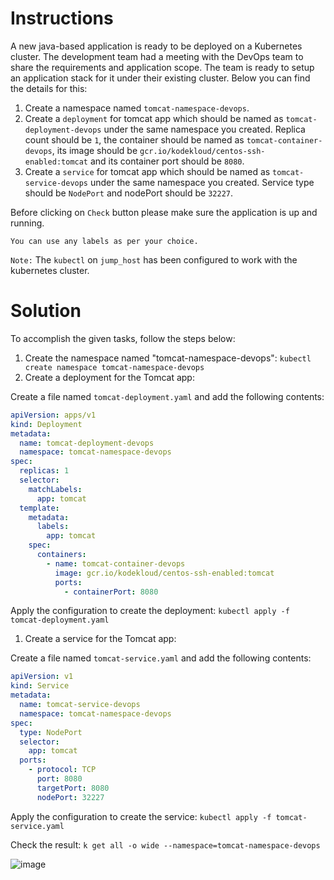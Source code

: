 # Instructions

A new java-based application is ready to be deployed on a Kubernetes cluster. The development team had a meeting with the DevOps team to share the requirements and application scope. The team is ready to setup an application stack for it under their existing cluster. Below you can find the details for this:

1. Create a namespace named `tomcat-namespace-devops`.
2. Create a `deployment` for tomcat app which should be named as `tomcat-deployment-devops` under the same namespace you created. Replica count should be `1`, the container should be named as `tomcat-container-devops`, its image should be `gcr.io/kodekloud/centos-ssh-enabled:tomcat` and its container port should be `8080`.
3. Create a `service` for tomcat app which should be named as `tomcat-service-devops` under the same namespace you created. Service type should be `NodePort` and nodePort should be `32227`.

Before clicking on `Check` button please make sure the application is up and running.

`You can use any labels as per your choice.`

`Note:` The `kubectl` on `jump_host` has been configured to work with the kubernetes cluster.

# Solution

To accomplish the given tasks, follow the steps below:

1. Create the namespace named "tomcat-namespace-devops":  `kubectl create namespace tomcat-namespace-devops`
2. Create a deployment for the Tomcat app:

Create a file named `tomcat-deployment.yaml` and add the following contents:

```yaml
apiVersion: apps/v1
kind: Deployment
metadata:
  name: tomcat-deployment-devops
  namespace: tomcat-namespace-devops
spec:
  replicas: 1
  selector:
    matchLabels:
      app: tomcat
  template:
    metadata:
      labels:
        app: tomcat
    spec:
      containers:
        - name: tomcat-container-devops
          image: gcr.io/kodekloud/centos-ssh-enabled:tomcat
          ports:
            - containerPort: 8080
```

Apply the configuration to create the deployment: `kubectl apply -f tomcat-deployment.yaml`

1. Create a service for the Tomcat app:

Create a file named `tomcat-service.yaml` and add the following contents:

```yaml
apiVersion: v1
kind: Service
metadata:
  name: tomcat-service-devops
  namespace: tomcat-namespace-devops
spec:
  type: NodePort
  selector:
    app: tomcat
  ports:
    - protocol: TCP
      port: 8080
      targetPort: 8080
      nodePort: 32227
```

Apply the configuration to create the service: `kubectl apply -f tomcat-service.yaml`

Check the result: `k get all -o wide --namespace=tomcat-namespace-devops`

![image](https://github.com/janaom/KodeKloud-Engineer-2.0/assets/83917694/83d1582f-a3e5-4ca6-adc6-277f2f5431b1)
